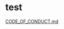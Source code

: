 # test

[CODE_OF_CONDUCT.md](https://github.com/andywu921/test/blob/6d3557c52ae4566591207a53feb88aa5cde3b1f8/CODE_OF_CONDUCT.md)
